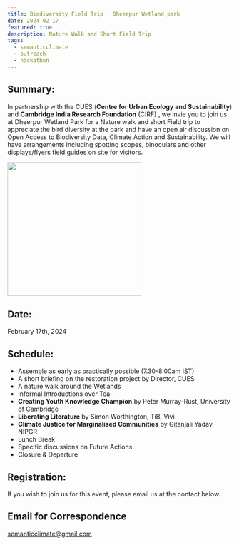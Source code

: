 ```yaml
---
title: Biodiversity Field Trip | Dheerpur Wetland park
date: 2024-02-17
featured: true
description: Nature Walk and Short Field Trip
tags:
  - semanticclimate
  - outreach
  - hackathon
---
```

 
## Summary:

In partnership with the CUES (**Centre for Urban Ecology and Sustainability**) and **Cambridge India Research Foundation** (CIRF) , we invie you to join us at Dheerpur Wetland Park for a Nature walk and short Field trip to appreciate the bird diversity at the park and have an open air discussion on Open Access to Biodiversity Data, Climate Action and Sustainability. We will have arrangements including spotting scopes, binoculars and other displays/flyers field guides on site for visitors. 

<img src = "/p/static/img/CUES_sc_Flyer_Feb17.jpeg" height="300px">


## Date:
February 17th, 2024 


## Schedule:
- Assemble as early as practically possible (7.30-8.00am IST) 
- A short briefing on the restoration project by Director, CUES
- A nature walk around the Wetlands
- Informal Introductions over Tea
- **Creating Youth Knowledge Champion** by Peter Murray-Rust, University of Cambridge 
- **Liberating Literature** by Simon Worthington, TiB, Vivi
- **Climate Justice for Marginalised Communities** by Gitanjali Yadav, NIPGR
- Lunch Break
- Specific discussions on Future Actions 
- Closure & Departure


## Registration: 
If you wish to join us for this event, please email us at the contact below.


## Email for Correspondence
semanticclimate@gmail.com



